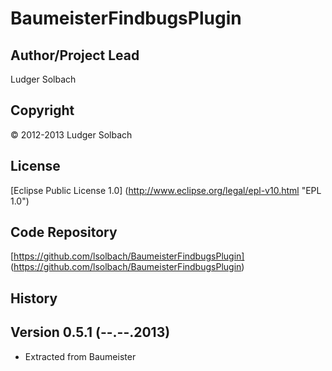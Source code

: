 BaumeisterFindbugsPlugin
========================


Author/Project Lead
-------------------
Ludger Solbach

Copyright
---------
© 2012-2013 Ludger Solbach

License
-------
[Eclipse Public License 1.0] (http://www.eclipse.org/legal/epl-v10.html "EPL 1.0")

Code Repository
---------------
[https://github.com/lsolbach/BaumeisterFindbugsPlugin] (https://github.com/lsolbach/BaumeisterFindbugsPlugin)

History
-------

Version 0.5.1 (--.--.2013)
--------------------------
* Extracted from Baumeister

